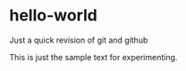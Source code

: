 # hello-world
Just a quick revision of git and github

This is just the sample text for experimenting.
